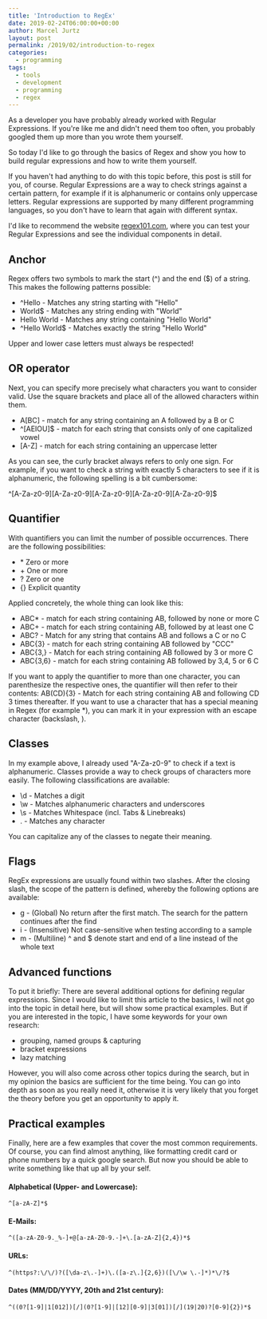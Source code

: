 ```yaml
---
title: 'Introduction to RegEx'
date: 2019-02-24T06:00:00+00:00
author: Marcel Jurtz
layout: post
permalink: /2019/02/introduction-to-regex
categories:
  - programming
tags:
  - tools
  - development
  - programming
  - regex
---
```


As a developer you have probably already worked with Regular Expressions. If you're like me and didn't need them too often, you probably googled them up more than you wrote them yourself.

So today I'd like to go through the basics of Regex and show you how to build regular expressions and how to write them yourself.

If you haven't had anything to do with this topic before, this post is still for you, of course. Regular Expressions are a way to check strings against a certain pattern, for example if it is alphanumeric or contains only uppercase letters. Regular expressions are supported by many different programming languages, so you don't have to learn that again with different syntax.

I'd like to recommend the website [regex101.com](https://regex101.com/), where you can test your Regular Expressions and see the individual components in detail.

## Anchor

Regex offers two symbols to mark the start (^) and the end ($) of a string. This makes the following patterns possible:

* ^Hello - Matches any string starting with "Hello"
* World$ - Matches any string ending with "World"
* Hello World - Matches any string containing "Hello World"
* ^Hello World$ - Matches exactly the string "Hello World"

Upper and lower case letters must always be respected!

## OR operator

Next, you can specify more precisely what characters you want to consider valid. Use the square brackets and place all of the allowed characters within them.

* A[BC] - match for any string containing an A followed by a B or C
* ^[AEIOU]$ - match for each string that consists only of one capitalized vowel
* [A-Z] - match for each string containing an uppercase letter

As you can see, the curly bracket always refers to only one sign. For example, if you want to check a string with exactly 5 characters to see if it is alphanumeric, the following spelling is a bit cumbersome:

^[A-Za-z0-9][A-Za-z0-9][A-Za-z0-9][A-Za-z0-9][A-Za-z0-9]$

## Quantifier

With quantifiers you can limit the number of possible occurrences. There are the following possibilities:

* \* Zero or more
* \+ One or more
* ? Zero or one
* {} Explicit quantity

Applied concretely, the whole thing can look like this:

* ABC* - match for each string containing AB, followed by none or more C
* ABC+ - match for each string containing AB, followed by at least one C
* ABC? - Match for any string that contains AB and follows a C or no C
* ABC{3} - match for each string containing AB followed by "CCC"
* ABC{3,} - Match for each string containing AB followed by 3 or more C
* ABC{3,6} - match for each string containing AB followed by 3,4, 5 or 6 C

If you want to apply the quantifier to more than one character, you can parenthesize the respective ones, the quantifier will then refer to their contents: AB(CD){3} - Match for each string containing AB and following CD 3 times thereafter. If you want to use a character that has a special meaning in Regex (for example *), you can mark it in your expression with an escape character (backslash, \).

## Classes

In my example above, I already used "A-Za-z0-9" to check if a text is alphanumeric. Classes provide a way to check groups of characters more easily. The following classifications are available:

* \d - Matches a digit
* \w - Matches alphanumeric characters and underscores
* \s - Matches Whitespace (incl. Tabs & Linebreaks)
* . -  Matches any character

You can capitalize any of the classes to negate their meaning.

## Flags

RegEx expressions are usually found within two slashes. After the closing slash, the scope of the pattern is defined, whereby the following options are available:

* g - (Global) No return after the first match. The search for the pattern continues after the find
* i - (Insensitive) Not case-sensitive when testing according to a sample
* m - (Multiline) ^ and $ denote start and end of a line instead of the whole text

## Advanced functions

To put it briefly: There are several additional options for defining regular expressions. Since I would like to limit this article to the basics, I will not go into the topic in detail here, but will show some practical examples. But if you are interested in the topic, I have some keywords for your own research:

* grouping, named groups & capturing
* bracket expressions
* lazy matching

However, you will also come across other topics during the search, but in my opinion the basics are sufficient for the time being. You can go into depth as soon as you really need it, otherwise it is very likely that you forget the theory before you get an opportunity to apply it.

## Practical examples

Finally, here are a few examples that cover the most common requirements. Of course, you can find almost anything, like formatting credit card or phone numbers by a quick google search. But now you should be able to write something like that up all by your self.

#### Alphabetical (Upper- and Lowercase):

`^[a-zA-Z]*$`

#### E-Mails:

`^([a-zA-Z0-9._%-]+@[a-zA-Z0-9.-]+\.[a-zA-Z]{2,4})*$`

#### URLs: 

`^(https?:\/\/)?([\da-z\.-]+)\.([a-z\.]{2,6})([\/\w \.-]*)*\/?$`

#### Dates (MM/DD/YYYY, 20th and 21st century):

`^((0?[1-9]|1[012])[/](0?[1-9]|[12][0-9]|3[01])[/](19|20)?[0-9]{2})*$`
